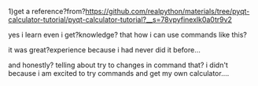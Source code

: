 1)get a reference?from?https://github.com/realpython/materials/tree/pyqt-calculator-tutorial/pyqt-calculator-tutorial?__s=78vpyfinexlk0a0tr9v2

yes i learn even i get?knowledge? that how i can use commands like this?

it was great?experience because i had never did it before...

and honestly? telling about try to changes in command that? i didn't because i am excited to try commands and get my own calculator....
